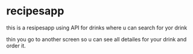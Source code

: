 # recipesapp
  
  
  
  this is a resipesapp using API for drinks where u can search for yor drink 
  
  thin you go to another screen so u can see all detailes for your drink and order it.
